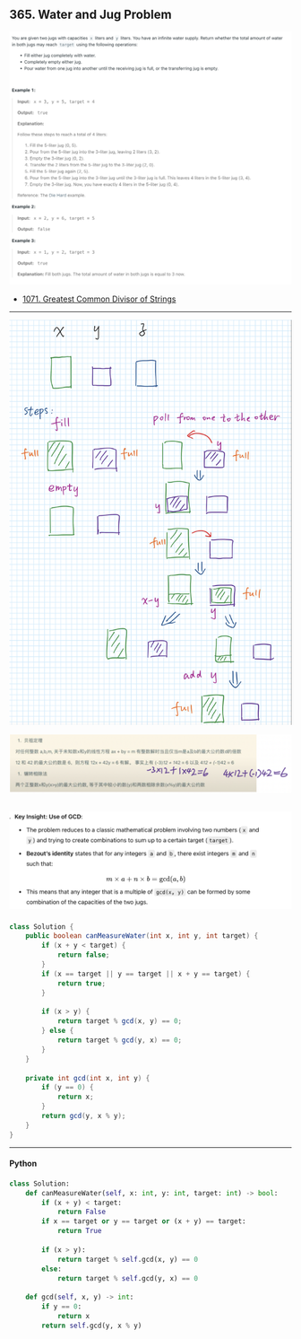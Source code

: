 ## 365. Water and Jug Problem
![](img/2024-11-04-14-18-56.png)

- [1071. Greatest Common Divisor of Strings](https://novemberfall.github.io/LeetCode-NoteBook/#/tiktok/1071)
---

![](img/2024-11-04-14-19-59.png)

![](img/2024-11-04-15-07-37.png)

![](img/2024-11-04-16-09-55.png)
---

```java
class Solution {
    public boolean canMeasureWater(int x, int y, int target) {
        if (x + y < target) {
            return false;
        }
        if (x == target || y == target || x + y == target) {
            return true;
        }

        if (x > y) {
            return target % gcd(x, y) == 0;
        } else {
            return target % gcd(y, x) == 0;
        } 
    }

    private int gcd(int x, int y) {
        if (y == 0) {
            return x;
        }
        return gcd(y, x % y);
    }
}
```
---

#### Python

```py
class Solution:
    def canMeasureWater(self, x: int, y: int, target: int) -> bool:
        if (x + y) < target:
            return False
        if x == target or y == target or (x + y) == target:
            return True

        if (x > y):
            return target % self.gcd(x, y) == 0
        else:
            return target % self.gcd(y, x) == 0

    def gcd(self, x, y) -> int:
        if y == 0:
            return x
        return self.gcd(y, x % y)
```